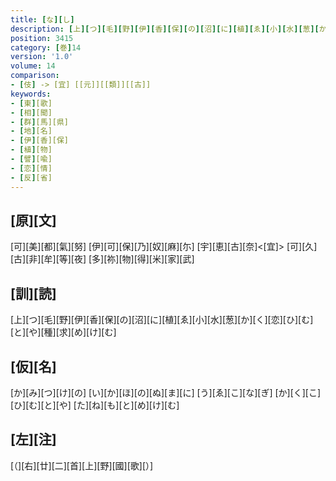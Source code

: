 ```yaml
---
title: [な][し]
description: [上][つ][毛][野][伊][香][保][の][沼][に][植][ゑ][小][水][葱][か][く][恋][ひ][む][と][や][種][求][め][け][む]
position: 3415
category: [巻]14
version: '1.0'
volume: 14
comparison:
- [伎] -> [宜] [[元]][[類]][[古]]
keywords:
- [東][歌]
- [相][聞]
- [群][馬][県]
- [地][名]
- [伊][香][保]
- [植][物]
- [譬][喩]
- [恋][情]
- [反][省]
---
```


## [原][文]

[可][美][都][氣][努] [伊][可][保][乃][奴][麻][尓] [宇][恵][古][奈]<[宜]> [可][久][古][非][牟][等][夜] [多][祢][物][得][米][家][武]

## [訓][読]

[上][つ][毛][野][伊][香][保][の][沼][に][植][ゑ][小][水][葱][か][く][恋][ひ][む][と][や][種][求][め][け][む]

## [仮][名]

[か][み][つ][け][の] [い][か][ほ][の][ぬ][ま][に] [う][ゑ][こ][な][ぎ] [か][く][こ][ひ][む][と][や] [た][ね][も][と][め][け][む]

## [左][注]

[（][右][廿][二][首][上][野][國][歌][）]
